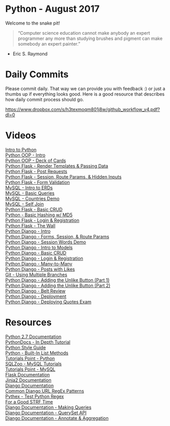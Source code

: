 Python - August 2017
====================

Welcome to the snake pit! 

> “Computer science education cannot make anybody an expert programmer any more than studying brushes and pigment can make somebody an expert painter.”
- Eric S. Raymond

# Daily Commits

Please commit daily. That way we can provide you with feedback :) or just a thumbs up if everything looks good. Here is a good resource that describes how daily commit process should go.

https://www.dropbox.com/s/h3texmoqm801j8w/github_workflow_v4.pdf?dl=0

# Videos

[Intro to Python](https://youtu.be/Q7m9ktPyQXY "Intro to Python") <br>
[Python OOP - Intro](https://youtu.be/8geYlZAOCQM "Python OOP") <br>
[Python OOP - Deck of Cards](https://youtu.be/jDq8xPocaAg "Python OOP - Deck of Cards") <br>
[Python Flask - Render Templates & Passing Data](https://youtu.be/itXnqPaOFFw "Python Flask - Render Templates & Passing Data") <br>
[Python Flask - Post Requests](https://youtu.be/_pL-c6C6w_0 "Python Flask - Post Requests") <br>
[Python Flask - Session, Route Params, & Hidden Inputs
](https://youtu.be/1a7kQXdJ8q8 "Python Flask - Session, Route Params, & Hidden Inputs
") <br>
[Python Flask - Form Validation](https://youtu.be/ibLTCJV6es4 "Python Flask - Form Validation") <br>
[MySQL - Intro to ERDs](https://youtu.be/WiGja4lAMdA "MySQL - Intro to ERDs") <br>
[MySQL - Basic Queries](https://youtu.be/HnVZPsZBwGk "MySQL - Basic Queries") <br>
[MySQL - Countries Demo](https://youtu.be/_2U8Gmvv9gw "MySQL - Countries Demo") <br>
[MySQL - Self Join](https://youtu.be/sLDSe7Rti0E "MySQL - Self Join") <br>
[Python Flask - Basic CRUD](https://youtu.be/IiHH5MD68Po "MySQL - Basic CRUD") <br>
[Python - Basic Hashing w/ MD5](https://youtu.be/AXBuVJcWk0E "Python - Basic Hashing w/ MD5") <br>
[Python Flask - Login & Registration](https://youtu.be/eIJhkEb1Cnk "Python - Login & Registration") <br>
[Python Flask - The Wall ](https://youtu.be/DlNnXyM6KwQ "Python - The Wall") <br>
[Python Django - Intro ](https://youtu.be/KCwRH0AJ4yU "Python Django - Intro ") <br>
[Python Django - Forms, Session, & Route Params](https://youtu.be/GJJzeNJOXIw "Python Django - Forms, Session, & Route Params") <br>
[Python Django - Session Words Demo ](https://youtu.be/Vfcp3fIrSrs "Python Django - Session Words Demo") <br>
[Python Django - Intro to Models ](https://youtu.be/wsSEMNWc6wY "Python Django - Intro to Models") <br>
[Python Django - Basic CRUD](https://youtu.be/e-V4XsbKN5E "Python Django - Basic CRUD") <br>
[Python Django - Login & Registration](https://youtu.be/vaNlU2BC2Lw "Python Django - Login & Registration") <br>
[Python Django - Many-to-Many](https://youtu.be/LJjXdxAMTOs "Python Django - Many-to-Many") <br>
[Python Django - Posts with Likes](https://youtu.be/XIgdQfKl84U "Python Django - Post with Likes") <br>
[Git - Using Multiple Branches](https://youtu.be/tAerkoqYKEc "Git - Using Multiple Branches") <br>
[Python Django - Adding the Unlike Button (Part 1)](https://youtu.be/XIgdQfKl84U "Python Django - Adding the Unlike Button (Part 1)") <br>
[Python Django - Adding the Unlike Button (Part 2)](https://youtu.be/J3Y4v6IoV4c "Python Django - Adding the Unlike Button (Part 2)") <br>
[Python Django - Belt Review](https://youtu.be/tFMuZ2zNXos "Python Django - Belt Review") <br>
[Python Django - Deployment](https://youtu.be/jDLd1mmBx5I "Python Django - Deployment") <br>
[Python Django - Deploying Quotes Exam](https://youtu.be/Cz2BGxpWR2c "Python Django - Deploying Quotes Exam") <br>

# Resources

[Python 2.7 Documentation](https://docs.python.org/2/library/index.html "Python 2.7 Documentation") <br>
[PythonDocs - In Depth Tutorial](https://docs.python.org/2/tutorial/index.html "PythonDocs - In Depth Tutorial") <br>
[Python Style Guide](https://www.python.org/dev/peps/pep-0008/#code-lay-out "Python Style Guide") <br>
[Python - Built-In List Methods](https://infohost.nmt.edu/tcc/help/pubs/python/web/list-methods.html "Python - Built-In List Methods") <br>
[Tutorials Point - Python](https://www.tutorialspoint.com/python/index.htm "Tutorials Point - Python") <br>
[SQLZoo - MySQL Tutorials](http://sqlzoo.net/ "SQLZoo - mySQL Tutorials") <br>
[Tutorials Point - MySQL](https://www.tutorialspoint.com/mysql/index.htm "Tutorials Point - MySQL") <br>
[Flask Documentation](http://flask.pocoo.org/docs/0.12/ "Flask Documentation") <br>
[Jinja2 Documentation](http://jinja.pocoo.org/docs/2.9/ "Jinja2 Documentation") <br>
[Django Documentation](https://docs.djangoproject.com/en/1.11/ "Django Documentation") <br>
[Common Django URL RegEx Patterns](https://github.com/codingforentrepreneurs/Guides/blob/master/all/common_url_regex.md "Common Django URL RegEx Patterns") <br>
[Pythex - Test Python Regex](https://pythex.org/ "Pythex - Test Python Regex") <br>
[For a Good STRF Time](http://www.foragoodstrftime.com/ "For a Good STRF Time") <br>
[Django Documentation - Making Queries](
https://docs.djangoproject.com/en/1.11/topics/db/queries/ "Django Documentation - Making Queries") <br>
[Django Documentation - QuerySet API](https://docs.djangoproject.com/en/1.11/ref/models/querysets/#update "Django Documentation - QuerySet API") <br>
[Django Documentation - Annotate & Aggregation](https://docs.djangoproject.com/en/1.11/topics/db/aggregation/ "Django Documentation - Annotate & Aggregation") <br>
